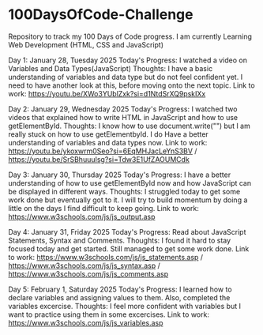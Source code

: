 # 100DaysOfCode-Challenge
Repository to track my 100 Days of Code progress.
I am currently Learning Web Development (HTML, CSS and JavaScript)

Day 1: January 28, Tuesday 2025
Today's Progress: I watched a video on Variables and Data Types(JavaScript)
Thoughts: I have a basic understanding of variables and data type but do not feel confident yet. I need to have another look at this, before moving onto the next topic.
Link to work: https://youtu.be/XWo3YUblZxk?si=d1NtdSrXQ9pskIXx

Day 2: January 29, Wednesday 2025
Today's Progress: I watched two videos that explained how to write HTML in JavaScript and how to use getElementById.
Thoughts: I know how to use document.write("") but I am really stuck on how to use getElementbyId. I do Have a better understanding of variables and data types now.
Link to work: https://youtu.be/ykoxwrm0Seo?si=6EqMHJacLeYnS3BV / https://youtu.be/SrSBhuuuIsg?si=Tdw3E1UfZAOUMCdk

Day 3: January 30, Thursday 2025
Today's Progress: I have a better understanding of how to use getElementById now and how JavaScript can be displayed in different ways.
Thoughts: I struggled today to get some work done but eventually got to it. I will try to build momentum by doing a little on the days I find difficult to keep going.
Link to work: https://www.w3schools.com/js/js_output.asp

Day 4: January 31, Friday 2025
Today's Progress: Read about JavaScript Statements, Syntax and Comments. 
Thoughts: I found it hard to stay focused today and get started. Still managed to get some work done.
Link to work: https://www.w3schools.com/js/js_statements.asp / https://www.w3schools.com/js/js_syntax.asp / https://www.w3schools.com/js/js_comments.asp

Day 5: February 1, Saturday 2025
Today's Progress: I learned how to declare variables and assigning values to them. Also, completed the variables excercise.
Thoughts: I feel more confident with variables but I want to practice using them in some excercises. 
Link to work: https://www.w3schools.com/js/js_variables.asp
